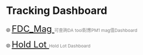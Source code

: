 <html>
<head>
  <meta charset="UTF-8">
  <title>APID2 Dashboard</title>
</head>
<body>
  <h1> Tracking Dashboard</h1>

<p>🌐
  <a href="https://bapbiwaf.tsmc.com.tw/reports/powerbi/CYGUOB/FDC_Mag_V1?rc:Toolbar=false" style="font-size: 24px;" target="_blank">
    FDC_Mag
  </a>
  <span style="font-size: 12px; color: gray;">可查詢DA tool對應PM1 mag值Dashboard</span>
</p>

<p>🌐
  <a href="https://appowerbi.waf.platform.ap.tsmc.com/Reports/powerbi/APOD/APID/APID2/APID2_Hold_Lot" style="font-size: 24px;" target="_blank">
    Hold Lot
  </a>
  <span style="font-size: 12px; color: gray;">Hold Lot Dashboard</span>
</p>







</body>
</html>
